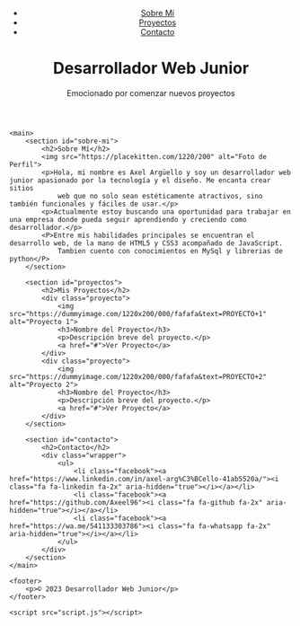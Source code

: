 <!DOCTYPE html>
<html lang="es">
<head>
    <meta charset="UTF-8">
    <title>Portafolio de Desarrollador Junior</title>
    <link rel="stylesheet" href="style.css">
    <link href="https://maxcdn.bootstrapcdn.com/font-awesome/4.7.0/css/font-awesome.min.css" rel="stylesheet" integrity="sha384-wvfXpqpZZVQGK6TAh5PVlGOfQNHSoD2xbE+QkPxCAFlNEevoEH3Sl0sibVcOQVnN" crossorigin="anonymous">
</head>
<body>
    <header>
        <nav>
            <ul>
                <li><a href="#sobre-mi">Sobre Mí</a></li>
                <li><a href="#proyectos">Proyectos</a></li>
                <li><a href="#contacto">Contacto</a></li>
            </ul>
        </nav>
        <div class="hero">
            <h1>Desarrollador Web Junior</h1>
            <p>Emocionado por comenzar nuevos proyectos</p>
        </div>
    </header>

    <main>
        <section id="sobre-mi">
            <h2>Sobre Mí</h2>
            <img src="https://placekitten.com/1220/200" alt="Foto de Perfil">
            <p>Hola, mi nombre es Axel Argüello y soy un desarrollador web junior apasionado por la tecnología y el diseño. Me encanta crear sitios 
                web que no solo sean estéticamente atractivos, sino también funcionales y fáciles de usar.</p>
            <p>Actualmente estoy buscando una oportunidad para trabajar en una empresa donde pueda seguir aprendiendo y creciendo como desarrollador.</p>
            <P>Entre mis habilidades principales se encuentran el desarrollo web, de la mano de HTML5 y CSS3 acompañado de JavaScript. 
                Tambien cuento con conocimientos en MySql y librerias de python</P>
        </section>

        <section id="proyectos">
            <h2>Mis Proyectos</h2>
            <div class="proyecto">
                <img src="https://dummyimage.com/1220x200/000/fafafa&text=PROYECTO+1" alt="Proyecto 1">
                <h3>Nombre del Proyecto</h3>
                <p>Descripción breve del proyecto.</p>
                <a href="#">Ver Proyecto</a>
            </div>
            <div class="proyecto">
                <img src="https://dummyimage.com/1220x200/000/fafafa&text=PROYECTO+2" alt="Proyecto 2">
                <h3>Nombre del Proyecto</h3>
                <p>Descripción breve del proyecto.</p>
                <a href="#">Ver Proyecto</a>
            </div>
        </section>

        <section id="contacto">
            <h2>Contacto</h2>
            <div class="wrapper">
                <ul>
                    <li class="facebook"><a href="https://www.linkedin.com/in/axel-arg%C3%BCello-41ab5520a/"><i class="fa fa-linkedin fa-2x" aria-hidden="true"></i></a></li>
                    <li class="facebook"><a href="https://github.com/Axeel96"><i class="fa fa-github fa-2x" aria-hidden="true"></i></a></li>
                    <li class="facebook"><a href="https://wa.me/541133303786"><i class="fa fa-whatsapp fa-2x" aria-hidden="true"></i></a></li>
                </ul>
            </div>
        </section>
    </main>

    <footer>
        <p>© 2023 Desarrollador Web Junior</p>
    </footer>

    <script src="script.js"></script>
</body>

